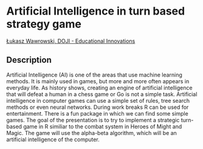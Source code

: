 # Artificial Intelligence in turn based strategy game

[Łukasz	Wawrowski,	DOJI - Educational Innovations]()

## Description

Artificial Intelligence (AI) is one of the areas that use machine learning methods. It is mainly used in games, but more and more often appears in everyday life. As history shows, creating an engine of artificial intelligence that will defeat a human in a chess game or Go is not a simple task. Artificial intelligence in computer games can use a simple set of rules, tree search methods or even neural networks. 
During work breaks R can be used for entertainment. There is a fun package in which we can find some simple games. The goal of the presentation is to try to implement a strategic turn-based game in R similiar to the combat system in Heroes of Might and Magic. The game will use the alpha-beta algorithm, which will be an artificial intelligence of the computer.


